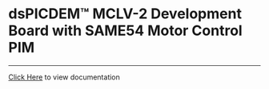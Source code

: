 # dsPICDEM™ MCLV-2 Development Board with SAME54 Motor Control PIM

-----

[Click Here](https://onlinedocs.microchip.com/v2/keyword-lookup?keyword=DSPICDEM_MCLV2_DEVELOPMENT_BOARD_WITH_SAME54_MOTOR_CONTROL_PIM&redirect=true) to view documentation
